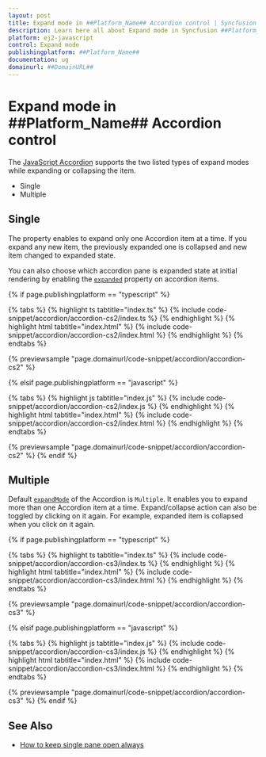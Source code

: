 ```yaml
---
layout: post
title: Expand mode in ##Platform_Name## Accordion control | Syncfusion
description: Learn here all about Expand mode in Syncfusion ##Platform_Name## Accordion control of Syncfusion Essential JS 2 and more.
platform: ej2-javascript
control: Expand mode 
publishingplatform: ##Platform_Name##
documentation: ug
domainurl: ##DomainURL##
---
```


# Expand mode in ##Platform_Name## Accordion control

 The [JavaScript Accordion](https://www.syncfusion.com/javascript-ui-controls/js-accordion) supports the two listed types of expand modes while expanding or collapsing the item.

* Single
* Multiple

## Single

The property enables to expand only one Accordion item at a time. If you expand any new item, the previously expanded one is collapsed and new item changed to expanded state.

You can also choose which accordion pane is expanded state at initial rendering by enabling the [`expanded`](../api/accordion/accordionItemModel#expanded) property on accordion items.

{% if page.publishingplatform == "typescript" %}

 {% tabs %}
{% highlight ts tabtitle="index.ts" %}
{% include code-snippet/accordion/accordion-cs2/index.ts %}
{% endhighlight %}
{% highlight html tabtitle="index.html" %}
{% include code-snippet/accordion/accordion-cs2/index.html %}
{% endhighlight %}
{% endtabs %}
        
{% previewsample "page.domainurl/code-snippet/accordion/accordion-cs2" %}

{% elsif page.publishingplatform == "javascript" %}

{% tabs %}
{% highlight js tabtitle="index.js" %}
{% include code-snippet/accordion/accordion-cs2/index.js %}
{% endhighlight %}
{% highlight html tabtitle="index.html" %}
{% include code-snippet/accordion/accordion-cs2/index.html %}
{% endhighlight %}
{% endtabs %}

{% previewsample "page.domainurl/code-snippet/accordion/accordion-cs2" %}
{% endif %}

## Multiple

Default [`expandMode`](../api/accordion#expandmode) of the Accordion is `Multiple`. It enables you to expand more than one Accordion item at a time. Expand/collapse action can also be toggled by clicking on it again. For example, expanded item is collapsed when you click on it again.

{% if page.publishingplatform == "typescript" %}

 {% tabs %}
{% highlight ts tabtitle="index.ts" %}
{% include code-snippet/accordion/accordion-cs3/index.ts %}
{% endhighlight %}
{% highlight html tabtitle="index.html" %}
{% include code-snippet/accordion/accordion-cs3/index.html %}
{% endhighlight %}
{% endtabs %}
        
{% previewsample "page.domainurl/code-snippet/accordion/accordion-cs3" %}

{% elsif page.publishingplatform == "javascript" %}

{% tabs %}
{% highlight js tabtitle="index.js" %}
{% include code-snippet/accordion/accordion-cs3/index.js %}
{% endhighlight %}
{% highlight html tabtitle="index.html" %}
{% include code-snippet/accordion/accordion-cs3/index.html %}
{% endhighlight %}
{% endtabs %}

{% previewsample "page.domainurl/code-snippet/accordion/accordion-cs3" %}
{% endif %}

## See Also

* [How to keep single pane open always](./how-to/to-keep-single-pane-open-always)